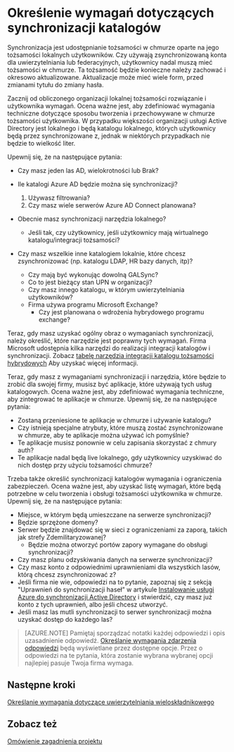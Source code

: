 <properties
    pageTitle="Azure Active Directory hybrydowych tożsamości zagadnienia projektowe - określenie wymagań synchronizacji katalogów | Microsoft Azure"
    description="Identyfikowanie, jakie wymagania są wymagane przez wszystkich użytkowników między synchronizowanie on = pomieszczeń i chmury dla przedsiębiorstwa."
    documentationCenter=""
    services="active-directory"
    authors="billmath"
    manager="femila"
    editor=""/>

<tags
    ms.service="active-directory"
    ms.devlang="na"
    ms.topic="article"
    ms.tgt_pltfrm="na"
    ms.workload="identity" 
    ms.date="08/08/2016"
    ms.author="billmath"/>

# <a name="determine-directory-synchronization-requirements"></a>Określenie wymagań dotyczących synchronizacji katalogów
Synchronizacja jest udostępnianie tożsamości w chmurze oparte na jego tożsamości lokalnych użytkowników. Czy używają zsynchronizowaną konta dla uwierzytelniania lub federacyjnych, użytkownicy nadal muszą mieć tożsamości w chmurze.  Ta tożsamość będzie konieczne należy zachować i okresowo aktualizowane.  Aktualizacje może mieć wiele form, przed zmianami tytułu do zmiany hasła.  

Zacznij od obliczonego organizacji lokalnej tożsamości rozwiązanie i użytkownika wymagań. Ocena ważne jest, aby zdefiniować wymagania techniczne dotyczące sposobu tworzenia i przechowywane w chmurze tożsamości użytkownika.  W przypadku większości organizacji usługi Active Directory jest lokalnego i będą katalogu lokalnego, których użytkownicy będą przez synchronizowane z, jednak w niektórych przypadkach nie będzie to wielkość liter.  

Upewnij się, że na następujące pytania:


- Czy masz jeden las AD, wielokrotności lub Brak?
 - Ile katalogi Azure AD będzie można się synchronizacji?
 
    1. Używasz filtrowania?
    2. Czy masz wiele serwerów Azure AD Connect planowana?
  
- Obecnie masz synchronizacji narzędzia lokalnego?
  - Jeśli tak, czy użytkownicy, jeśli użytkownicy mają wirtualnego katalogu/integracji tożsamości?
- Czy masz wszelkie inne katalogiem lokalnie, które chcesz zsynchronizować (np. katalogu LDAP, HR bazy danych, itp)?
  - Czy mają być wykonując dowolną GALSync?
  - Co to jest bieżący stan UPN w organizacji? 
  - Czy masz innego katalogu, w którym uwierzytelniania użytkowników?
  - Firma używa programu Microsoft Exchange?
    - Czy jest planowana o wdrożenia hybrydowego programu exchange?

Teraz, gdy masz uzyskać ogólny obraz o wymaganiach synchronizacji, należy określić, które narzędzie jest poprawny tych wymagań.  Firma Microsoft udostępnia kilka narzędzi do realizacji integracji katalogów i synchronizacji.  Zobacz [tabelę narzędzia integracji katalogu tożsamości hybrydowych](active-directory-hybrid-identity-design-considerations-tools-comparison.md) Aby uzyskać więcej informacji. 
   
Teraz, gdy masz z wymaganiami synchronizacji i narzędzia, które będzie to zrobić dla swojej firmy, musisz być aplikacje, które używają tych usług katalogowych. Ocena ważne jest, aby zdefiniować wymagania techniczne, aby zintegrować te aplikacje w chmurze. Upewnij się, że na następujące pytania:

- Zostaną przeniesione te aplikacje w chmurze i używanie katalogu?
- Czy istnieją specjalne atrybuty, które muszą zostać zsynchronizowane w chmurze, aby te aplikacje można używać ich pomyślnie?
- Te aplikacje musisz ponownie w celu zapisania skorzystać z chmury auth?
- Te aplikacje nadal będą live lokalnego, gdy użytkownicy uzyskiwać do nich dostęp przy użyciu tożsamości chmurze?

Trzeba także określić synchronizacji katalogów wymagania i ograniczenia zabezpieczeń. Ocena ważne jest, aby uzyskać listę wymagań, które będą potrzebne w celu tworzenia i obsługi tożsamości użytkownika w chmurze. Upewnij się, że na następujące pytania:

- Miejsce, w którym będą umieszczane na serwerze synchronizacji?
- Będzie sprzężone domeny?
- Serwer będzie znajdować się w sieci z ograniczeniami za zaporą, takich jak strefy Zdemilitaryzowanej?
  - Będzie można otworzyć portów zapory wymagane do obsługi synchronizacji?
- Czy masz planu odzyskiwania danych na serwerze synchronizacji?
- Czy masz konto z odpowiednimi uprawnieniami dla wszystkich lasów, którą chcesz zsynchronizować z?
 - Jeśli firma nie wie, odpowiedzi na to pytanie, zapoznaj się z sekcją "Uprawnień do synchronizacji haseł" w artykule [Instalowanie usługi Azure do synchronizacji Active Directory](https://msdn.microsoft.com/library/azure/dn757602.aspx#BKMK_CreateAnADAccountForTheSyncService) i stwierdzić, czy masz już konto z tych uprawnień, albo jeśli chcesz utworzyć.
- Jeśli masz las mutli synchronizacji to serwer synchronizacji można uzyskać dostęp do każdego las?
 
>[AZURE.NOTE]
Pamiętaj sporządzać notatki każdej odpowiedzi i opis uzasadnienie odpowiedź. [Określanie wymagania zdarzenia odpowiedzi](active-directory-hybrid-identity-design-considerations-incident-response-requirements.md) będą wyświetlane przez dostępne opcje. Przez o odpowiedzi na te pytania, która zostanie wybrana wybranej opcji najlepiej pasuje Twoja firma wymaga.

## <a name="next-steps"></a>Następne kroki
[Określanie wymagania dotyczące uwierzytelniania wieloskładnikowego](active-directory-hybrid-identity-design-considerations-multifactor-auth-requirements.md)

## <a name="see-also"></a>Zobacz też
[Omówienie zagadnienia projektu](active-directory-hybrid-identity-design-considerations-overview.md)
